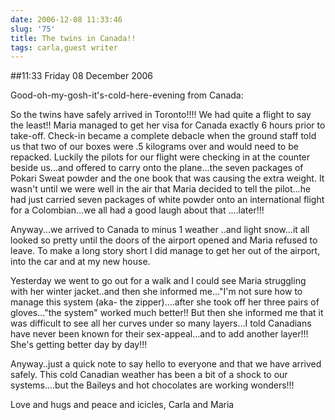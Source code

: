 ```yaml
---
date: 2006-12-08 11:33:46
slug: '75'
title: The twins in Canada!!
tags: carla,guest writer
---
```


##11:33 Friday 08 December 2006

Good-oh-my-gosh-it's-cold-here-evening from Canada:

So the twins have safely arrived in Toronto!!!!  We had quite a
flight to say the least!!   Maria managed to get her visa for Canada
exactly 6 hours prior to take-off. Check-in became a complete debacle
when the ground staff told us that two of our boxes were .5 kilograms
over and would need to be repacked.  Luckily the pilots for our flight
were checking in at the counter beside us...and offered to carry onto
the plane...the seven packages of Pokari Sweat powder and the one book
that was causing the extra weight.  It wasn't until we were well in
the air that Maria decided to tell the pilot...he had just carried
seven packages of white powder onto an international flight for a
Colombian...we all had a good laugh about that ....later!!!

Anyway...we arrived to Canada to minus 1 weather ..and light
snow...it all looked so pretty until the doors of the airport opened
and Maria refused to leave.  To make a long story short I did manage
to get her out of the airport, into the car and at my new house.

Yesterday we went to go out for a walk and I could see Maria
struggling with her winter jacket..and then she informed me..."I'm not
sure how to manage this system (aka- the zipper)....after she took off
her three pairs of gloves..."the system" worked much better!!  But
then she informed me that it was difficult to see all her curves under
so many layers...I told Canadians have never been known for their
sex-appeal...and to add another layer!!!  She's getting better day by
day!!!

Anyway..just a quick note to say hello to everyone and that we have
arrived safely. This cold Canadian weather has been a bit of a shock
to our systems....but the Baileys and hot chocolates are working
wonders!!!

Love and hugs and peace and icicles,
Carla and Maria
